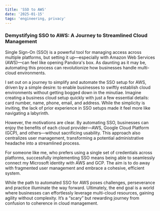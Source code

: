 ```yaml
---
title: 'SSO to AWS'
date: '2025-01-15'
tags: 'engineering, privacy'
---
```


### Demystifying SSO to AWS: A Journey to Streamlined Cloud Management

Single Sign-On (SSO) is a powerful tool for managing access across multiple platforms, but setting it up—especially with Amazon Web Services (AWS)—can feel like opening Pandora's box. As daunting as it may be, automating this process can revolutionize how businesses handle multi-cloud environments.

I set out on a journey to simplify and automate the SSO setup for AWS, driven by a simple desire: to enable businesses to swiftly establish cloud environments without getting bogged down in the minutiae. Imagine creating a business cloud setup quickly with just a few essential details: card number, name, phone, email, and address. While the simplicity is inviting, the lack of prior experience in SSO setups made it feel more like navigating a labyrinth.

However, the motivations are clear. By automating SSO, businesses can enjoy the benefits of each cloud provider—AWS, Google Cloud Platform (GCP), and others—without sacrificing usability. This approach also centralizes user management, transforming a potential administrative headache into a streamlined process.

For someone like me, who prefers using a single set of credentials across platforms, successfully implementing SSO means being able to seamlessly connect my Microsoft identity with AWS and GCP. The aim is to do away with fragmented user management and embrace a cohesive, efficient system.

While the path to automated SSO for AWS poses challenges, perseverance and practice illuminate the way forward. Ultimately, the end goal is a world where businesses can effortlessly leverage multi-cloud resources, gaining agility without complexity. It’s a “scary” but rewarding journey from confusion to coherence in cloud management.
